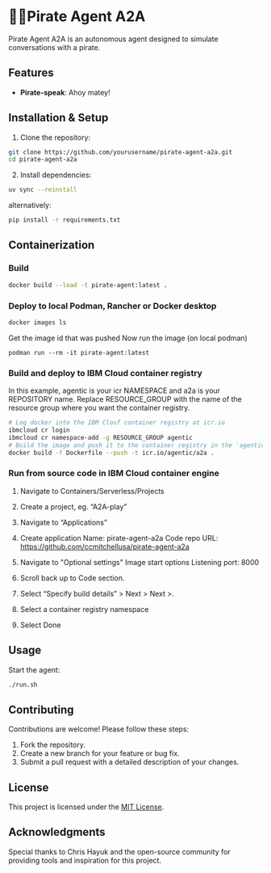 # 🏴‍☠️Pirate Agent A2A

Pirate Agent A2A is an autonomous agent designed to simulate conversations with a pirate. 

## Features

- **Pirate-speak**: Ahoy matey! 

## Installation & Setup

1. Clone the repository:
```bash
git clone https://github.com/yourusername/pirate-agent-a2a.git
cd pirate-agent-a2a
```
2. Install dependencies:
```bash
uv sync --reinstall
```
alternatively:
```bash
pip install -r requirements.txt
```

## Containerization

### Build

```bash
docker build --load -t pirate-agent:latest .
```

### Deploy to local Podman, Rancher or Docker desktop
```bash
docker images ls
```
Get the image id that was pushed
Now run the image (on local podman)
```
podman run --rm -it pirate-agent:latest
```

### Build and deploy to IBM Cloud container registry
In this example, agentic is your icr NAMESPACE and a2a is your REPOSITORY name.
Replace RESOURCE_GROUP with the name of the resource group where you want the container registry.
```bash
# Log docker into the IBM Clouf container registry at icr.io
ibmcloud cr login 
ibmcloud cr namespace-add -g RESOURCE_GROUP agentic
# Build the image and push it to the container registry in the 'agentic' namespace and 'a2a' repository.
docker build -f Dockerfile --push -t icr.io/agentic/a2a .

```

### Run from source code in IBM Cloud container engine

1. Navigate to Containers/Serverless/Projects
2. Create a project, eg. “A2A-play”
3. Navigate to “Applications”
4. Create application
	Name: pirate-agent-a2a
	Code repo URL: https://github.com/ccmitchellusa/pirate-agent-a2a

5. Navigate to "Optional settings"
	Image start options
		Listening port: 8000

6. Scroll back up to Code section.
7.  Select “Specify build details” > Next > Next >.
8. Select a container registry namespace
9. Select Done


## Usage

Start the agent:
```bash
./run.sh
```

## Contributing

Contributions are welcome! Please follow these steps:

1. Fork the repository.
2. Create a new branch for your feature or bug fix.
3. Submit a pull request with a detailed description of your changes.

## License

This project is licensed under the [MIT License](LICENSE).

## Acknowledgments

Special thanks to Chris Hayuk and the open-source community for providing tools and inspiration for this project.
